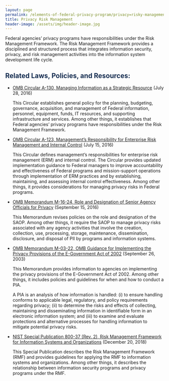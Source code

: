 ```yaml
---
layout: page
permalink: /elements-of-federal-privacy-program/privacy=risky-management/
title: Privacy Risk Management
header-image: /assets/img/header-image.jpg
---
```


Federal agencies’ privacy programs have responsibilities under the Risk Management Framework. The Risk Management Framework provides a disciplined and structured process that integrates information security, privacy, and risk management activities into the information system development life cycle.

<h2 class="font-sans-lg text-gray-70" style="color:#162E51">Related Laws, Policies, and Resources:</h2>


* [OMB Circular A-130, Managing Information as a Strategic Resource](https://www.whitehouse.gov/sites/whitehouse.gov/files/omb/circulars/A130/a130revised.pdf) (July 28, 2016)

    This Circular establishes general policy for the planning, budgeting, governance, acquisition, and management of Federal information, personnel, equipment, funds, IT resources, and supporting infrastructure and services. Among other things, it establishes that Federal agencies’ privacy programs have responsibilities under the Risk Management Framework.
* [OMB Circular A-123, Management’s Responsibility for Enterprise Risk Management and Internal Control](https://www.whitehouse.gov/sites/whitehouse.gov/files/omb/memoranda/2016/m-16-17.pdf) (July 15, 2016)

    This Circular defines management’s responsibilities for enterprise risk management (ERM) and internal control. The Circular provides updated implementation guidance to Federal managers to improve accountability and effectiveness of Federal programs and mission-support operations through implementation of ERM practices and by establishing, maintaining, and assessing internal control effectiveness. Among other things, it provides considerations for managing privacy risks in Federal programs.
* [OMB Memorandum M-16-24, Role and Designation of Senior Agency Officials for Privacy](https://www.whitehouse.gov/sites/whitehouse.gov/files/omb/memoranda/2016/m_16_24_0.pdf) (September 15, 2016)

    This Memorandum revises policies on the role and designation of the SAOP. Among other things, it require the SAOP to manage privacy risks associated with any agency activities that involve the creation, collection, use, processing, storage, maintenance, dissemination, disclosure, and disposal of PII by programs and information systems.
* [OMB Memorandum M-03-22, OMB Guidance for Implementing the Privacy Provisions of the E-Government Act of 2002](https://www.whitehouse.gov/sites/whitehouse.gov/files/omb/memoranda/2003/m03_22.pdf) (September 26, 2003)

    This Memorandum provides information to agencies on implementing the privacy provisions of the E-Government Act of 2002. Among other things, it includes policies and guidelines for when and how to conduct a PIA. 

    A PIA is an analysis of how information is handled: (i) to ensure handling conforms to applicable legal, regulatory, and policy requirements regarding privacy; (ii) to determine the risks and effects of collecting, maintaining and disseminating information in identifiable form in an electronic information system; and (iii) to examine and evaluate protections and alternative processes for handling information to mitigate potential privacy risks.
* [NIST Special Publication 800-37 (Rev. 2), Risk Management Framework for Information Systems and Organizations](https://doi.org/10.6028/NIST.SP.800-37r2) (December 20, 2018)

    This Special Publication describes the Risk Management Framework (RMF) and provides guidelines for applying the RMF to information systems and organizations. Among other things, it describes the relationship between information security programs and privacy programs under the RMF.
